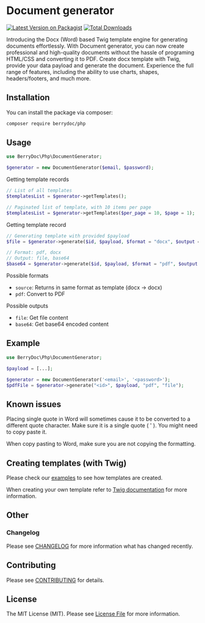 # Document generator

[![Latest Version on Packagist](https://img.shields.io/packagist/v/berrydoc/php.svg?style=flat-square)](https://packagist.org/packages/berrydoc/php)
[![Total Downloads](https://img.shields.io/packagist/dt/berrydoc/php.svg?style=flat-square)](https://packagist.org/packages/berrydoc/php)

Introducing the Docx (Word) based Twig template engine for generating documents effortlessly. With Document generator, you can now create professional and high-quality documents without the hassle of programing HTML/CSS and converting it to PDF. Create docx template with Twig, provide your data payload and generate the document. Experience the full range of features, including the ability to use charts, shapes, headers/footers, and much more.

## Installation

You can install the package via composer:

```bash
composer require berrydoc/php
```

## Usage

```php
use BerryDoc\Php\DocumentGenerator;

$generator = new DocumentGenerator($email, $password);
```

Getting template records

```php
// List of all templates
$templatesList = $generator->getTemplates();

// Paginated list of template, with 10 items per page
$templatesList = $generator->getTemplates($per_page = 10, $page = 1);
```

Getting template record

```php
// Generating template with provided $payload
$file = $generator->generate($id, $payload, $format = "docx", $output = "file");

// Format: pdf, docx
// Output: file, base64
$base64 = $generator->generate($id, $payload, $format = "pdf", $output = "base64");
```

Possible formats

- `source`: Returns in same format as template (docx -> docx)
- `pdf`: Convert to PDF

Possible outputs

- `file`: Get file content
- `base64`: Get base64 encoded content

## Example

```php
use BerryDoc\Php\DocumentGenerator;

$payload = [...];

$generator = new DocumentGenerator('<email>', '<password>');
$pdfFile = $generator->generate("<id>", $payload, "pdf", "file");
```

## Known issues

Placing single quote in Word will sometimes cause it to be converted to a different quote character. Make sure it is a single quote ( ' ). You might need to copy paste it.

When copy pasting to Word, make sure you are not copying the formatting.

## Creating templates (with Twig)

Please check our [examples](https://github.com/berrydoc/examples) to see how templates are created.

When creating your own template refer to [Twig documentation](https://twig.symfony.com/doc/3.x/) for more information.

## Other

### Changelog

Please see [CHANGELOG](CHANGELOG.md) for more information what has changed recently.

## Contributing

Please see [CONTRIBUTING](CONTRIBUTING.md) for details.

## License

The MIT License (MIT). Please see [License File](LICENSE.md) for more information.
